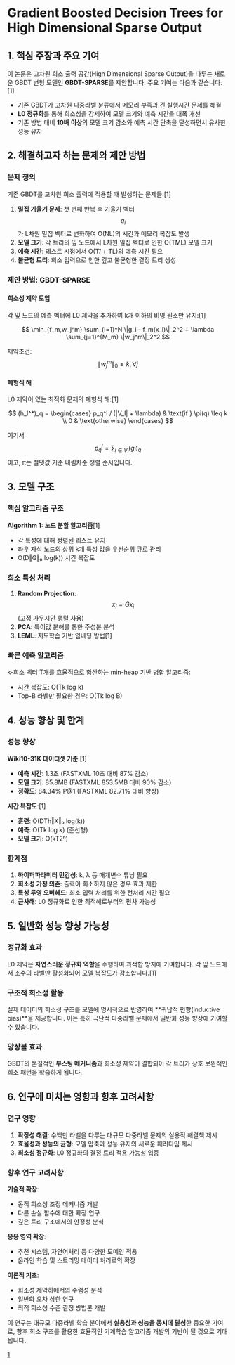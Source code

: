 # Gradient Boosted Decision Trees for High Dimensional Sparse Output

## 1. 핵심 주장과 주요 기여

이 논문은 고차원 희소 출력 공간(High Dimensional Sparse Output)을 다루는 새로운 GBDT 변형 모델인 **GBDT-SPARSE**를 제안합니다. 주요 기여는 다음과 같습니다:[1]

- 기존 GBDT가 고차원 다중라벨 분류에서 메모리 부족과 긴 실행시간 문제를 해결
- **L0 정규화**를 통해 희소성을 강제하여 모델 크기와 예측 시간을 대폭 개선
- 기존 방법 대비 **10배 이상**의 모델 크기 감소와 예측 시간 단축을 달성하면서 유사한 성능 유지

## 2. 해결하고자 하는 문제와 제안 방법

### 문제 정의

기존 GBDT를 고차원 희소 출력에 적용할 때 발생하는 문제들:[1]

1. **밀집 기울기 문제**: 첫 번째 반복 후 기울기 벡터 $$g_i$$가 L차원 밀집 벡터로 변화하여 O(NL)의 시간과 메모리 복잡도 발생
2. **모델 크기**: 각 트리의 잎 노드에서 L차원 밀집 벡터로 인한 O(TML) 모델 크기
3. **예측 시간**: 테스트 시점에서 O(T𝑙̄ + TL)의 예측 시간 필요
4. **불균형 트리**: 희소 입력으로 인한 깊고 불균형한 결정 트리 생성

### 제안 방법: GBDT-SPARSE

#### 희소성 제약 도입

각 잎 노드의 예측 벡터에 L0 제약을 추가하여 k개 이하의 비영 원소만 유지:[1]

$$
\min_{f_m,w_j^m} \sum_{i=1}^N \|g_i - f_m(x_i)\|_2^2 + \lambda \sum_{j=1}^{M_m} \|w_j^m\|_2^2
$$

제약조건: $$\|w_j^m\|_0 \leq k, \forall j$$

#### 폐형식 해

L0 제약이 있는 최적화 문제의 폐형식 해:[1]

$$
(h_l^*)_q = \begin{cases}
p_q^l / (|V_l| + \lambda) & \text{if } \pi(q) \leq k \\
0 & \text{otherwise}
\end{cases}
$$

여기서 $$p_q^l = \sum_{i \in V_l} (g_i)_q$$이고, π는 절댓값 기준 내림차순 정렬 순서입니다.

## 3. 모델 구조

### 핵심 알고리즘 구조

**Algorithm 1: 노드 분할 알고리즘**[1]
- 각 특성에 대해 정렬된 리스트 유지
- 좌우 자식 노드의 상위 k개 특성 값을 우선순위 큐로 관리
- O(D‖G‖₀ log(k)) 시간 복잡도

### 희소 특성 처리

1. **Random Projection**: $$\bar{x}_i = \bar{G}x_i$$ (고정 가우시안 행렬 사용)
2. **PCA**: 특이값 분해를 통한 주성분 분석
3. **LEML**: 지도학습 기반 임베딩 방법[1]

### 빠른 예측 알고리즘

k-희소 벡터 T개를 효율적으로 합산하는 min-heap 기반 병합 알고리즘:
- 시간 복잡도: O(Tk log k)
- Top-B 라벨만 필요한 경우: O(Tk log B)

## 4. 성능 향상 및 한계

### 성능 향상

**Wiki10-31K 데이터셋 기준**:[1]
- **예측 시간**: 1.3초 (FASTXML 10초 대비 87% 감소)
- **모델 크기**: 85.8MB (FASTXML 853.5MB 대비 90% 감소)  
- **정확도**: 84.34% P@1 (FASTXML 82.71% 대비 향상)

**시간 복잡도**:[1]
- **훈련**: O(DTh‖X‖₀ log(k))
- **예측**: O(Tk log k) (준선형)
- **모델 크기**: O(kT2ʰ)

### 한계점

1. **하이퍼파라미터 민감성**: k, λ 등 매개변수 튜닝 필요
2. **희소성 가정 의존**: 출력이 희소하지 않은 경우 효과 제한
3. **특성 투영 오버헤드**: 희소 입력 처리를 위한 전처리 시간 필요
4. **근사해**: L0 정규화로 인한 최적해로부터의 편차 가능성

## 5. 일반화 성능 향상 가능성

### 정규화 효과

L0 제약은 **자연스러운 정규화 역할**을 수행하여 과적합 방지에 기여합니다. 각 잎 노드에서 소수의 라벨만 활성화되어 모델 복잡도가 감소합니다.[1]

### 구조적 희소성 활용

실제 데이터의 희소성 구조를 모델에 명시적으로 반영하여 **귀납적 편향(inductive bias)**을 제공합니다. 이는 특히 극단적 다중라벨 문제에서 일반화 성능 향상에 기여할 수 있습니다.

### 앙상블 효과

GBDT의 본질적인 **부스팅 메커니즘**과 희소성 제약이 결합되어 각 트리가 상호 보완적인 희소 패턴을 학습하게 됩니다.

## 6. 연구에 미치는 영향과 향후 고려사항

### 연구 영향

1. **확장성 해결**: 수백만 라벨을 다루는 대규모 다중라벨 문제의 실용적 해결책 제시
2. **효율성과 성능의 균형**: 모델 압축과 성능 유지의 새로운 패러다임 제시
3. **희소성 정규화**: L0 정규화의 결정 트리 적용 가능성 입증

### 향후 연구 고려사항

**기술적 확장**:
- 동적 희소성 조정 메커니즘 개발
- 다른 손실 함수에 대한 확장 연구
- 깊은 트리 구조에서의 안정성 분석

**응용 영역 확장**:
- 추천 시스템, 자연어처리 등 다양한 도메인 적용
- 온라인 학습 및 스트리밍 데이터 처리로의 확장

**이론적 기초**:
- 희소성 제약하에서의 수렴성 분석
- 일반화 오차 상한 연구
- 최적 희소성 수준 결정 방법론 개발

이 연구는 대규모 다중라벨 학습 분야에서 **실용성과 성능을 동시에 달성**한 중요한 기여로, 향후 희소 구조를 활용한 효율적인 기계학습 알고리즘 개발의 기반이 될 것으로 기대됩니다.

[1](https://ppl-ai-file-upload.s3.amazonaws.com/web/direct-files/attachments/65988149/447a3000-803a-4773-b69d-76fc9f4150bf/si17a.pdf)
